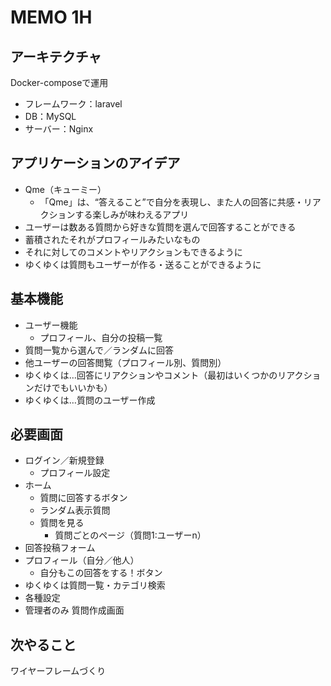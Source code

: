 # MEMO 1H

## アーキテクチャ
Docker-composeで運用
* フレームワーク：laravel
* DB：MySQL
* サーバー：Nginx

## アプリケーションのアイデア
* Qme（キューミー）
  * 「Qme」は、“答えること”で自分を表現し、また人の回答に共感・リアクションする楽しみが味わえるアプリ
* ユーザーは数ある質問から好きな質問を選んで回答することができる
* 蓄積されたそれがプロフィールみたいなもの
* それに対してのコメントやリアクションもできるように
* ゆくゆくは質問もユーザーが作る・送ることができるように


## 基本機能
* ユーザー機能
  * プロフィール、自分の投稿一覧
* 質問一覧から選んで／ランダムに回答
* 他ユーザーの回答閲覧（プロフィール別、質問別）
* ゆくゆくは…回答にリアクションやコメント（最初はいくつかのリアクションだけでもいいかも）
* ゆくゆくは…質問のユーザー作成

## 必要画面
* ログイン／新規登録
  * プロフィール設定
* ホーム
  * 質問に回答するボタン
  * ランダム表示質問
  * 質問を見る
    * 質問ごとのページ（質問1:ユーザーn）
* 回答投稿フォーム
* プロフィール（自分／他人）
  * 自分もこの回答をする！ボタン
* ゆくゆくは質問一覧・カテゴリ検索
* 各種設定
* 管理者のみ 質問作成画面

## 次やること
ワイヤーフレームづくり